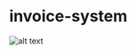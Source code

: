 # invoice-system
![alt text](https://api.travis-ci.org/danieledtt/invoice-system.svg?branch=develop "Travis Last Build")
